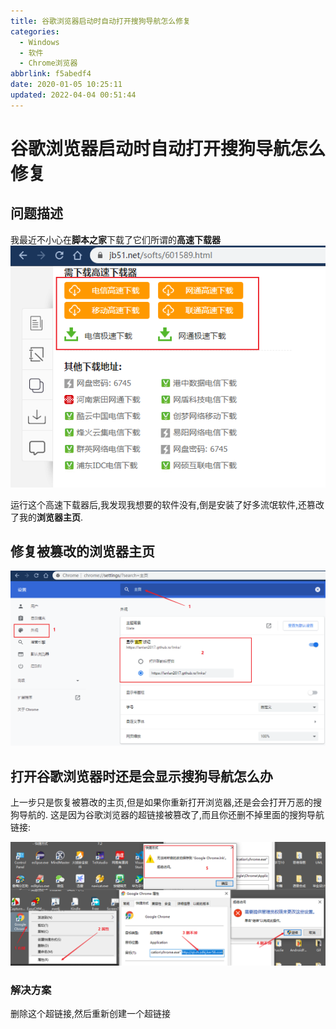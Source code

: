 ```yaml
---
title: 谷歌浏览器启动时自动打开搜狗导航怎么修复
categories: 
  - Windows
  - 软件
  - Chrome浏览器
abbrlink: f5abedf4
date: 2020-01-05 10:25:11
updated: 2022-04-04 00:51:44
---
```

# 谷歌浏览器启动时自动打开搜狗导航怎么修复
## 问题描述
我最近不小心在**脚本之家**下载了它们所谓的**高速下载器**
![这里有一张图片](https://raw.githubusercontent.com/lanlan2017/images/master/Windows/SoftwareSettings/GoogleChrome/LaunchPageTampered/1.png)

运行这个高速下载器后,我发现我想要的软件没有,倒是安装了好多流氓软件,还篡改了我的**浏览器主页**.
## 修复被篡改的浏览器主页
![这里有一张图片](https://raw.githubusercontent.com/lanlan2017/images/master/Windows/SoftwareSettings/GoogleChrome/LaunchPageTampered/2.png)

## 打开谷歌浏览器时还是会显示搜狗导航怎么办
上一步只是恢复被篡改的主页,但是如果你重新打开浏览器,还是会会打开万恶的搜狗导航的.
这是因为谷歌浏览器的超链接被篡改了,而且你还删不掉里面的搜狗导航链接:

![这里有一张图片](https://raw.githubusercontent.com/lanlan2017/images/master/Windows/SoftwareSettings/GoogleChrome/LaunchPageTampered/3.png)
### 解决方案
删除这个超链接,然后重新创建一个超链接
<!-- Windows/SoftwareSettings/GoogleChrome/LaunchPageTampered/ -->
